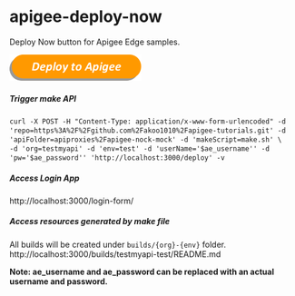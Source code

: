 # apigee-deploy-now
Deploy Now button for Apigee Edge samples.

[![Deploy to Apigee](./images/deploy_to_apigee.png)](https://ec2-52-23-232-127.compute-1.amazonaws.com/login-form/?repo=https://github.com/maruthichand/Mavendeploynow.git&apiFolder=/src/gateway/forecastweatherapi/&makeScript=makeScript.sh)

##### Trigger make API
```shell
curl -X POST -H "Content-Type: application/x-www-form-urlencoded" -d 'repo=https%3A%2F%2Fgithub.com%2Fakoo1010%2Fapigee-tutorials.git' -d 'apiFolder=apiproxies%2Fapigee-nock-mock' -d 'makeScript=make.sh' \
-d 'org=testmyapi' -d 'env=test' -d 'userName='$ae_username'' -d 'pw='$ae_password'' 'http://localhost:3000/deploy' -v
```

##### Access Login App
http://localhost:3000/login-form/

##### Access resources generated by make file
All builds will be created under ```builds/{org}-{env}``` folder.
http://localhost:3000/builds/testmyapi-test/README.md

**Note: ae_username and ae_password can be replaced with an actual username and password.**
